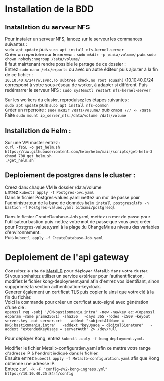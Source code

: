 # Installation de la BDD  

## Installation du serveur NFS  
Pour installer un serveur NFS, lancez sur le serveur les commandes suivantes :  
`sudo apt update` puis `sudo apt install nfs-kernel-server`  
Créer un répertoire sur le serveur : `sudo mkdir -p /data/volume/` puis `sudo chown nobody:nogroup /data/volume/`  
Il faut maintenant rendre possible le partage de ce dossier :  
Entrez `sudo nano /etc/exports` ou avec un autre éditeur puis ajouter à la fin de ce fichier :  
`10.10.40.0/24(rw,sync,no_subtree_check,no_root_squash)` (10.10.40.0/24 correspond à votre sous-réseau de worker, à adapter si différent) 
Puis redémarrer le serveur NFS : `sudo systemctl restart nfs-kernel-server`  
  
Sur les workers du cluster, reproduisez les étapes suivantes :  
`sudo apt update` puis `sudo apt install nfs-common`  
Créer un répertoire : `sudo mkdir /data/volume/` puis `chmod 777 -R /data`  
Faite `sudo mount ip_server_nfs:/data/volume /data/volume`  



## Installation de Helm :  
Sur une VM master entrez :  
`curl -fsSL -o get_helm.sh https://raw.githubusercontent.com/helm/helm/main/scripts/get-helm-3`  
`chmod 700 get_helm.sh`  
`./get_helm.sh`  
## Deploiement de postgres dans le cluster  :  
Creez dans chaque VM le dossier /data/volume  
Entrez `kubectl apply -f Postgres-pvc.yaml`  
Dans le fichier Postgres-values.yaml mettez un mot de passe pour l'administrateur de la base de données
`helm install postgresqlnfs -n bastion -f Postgres-values.yaml bitnami/postgresql`  

Dans le fichier CreateDatabase-Job.yaml, mettez un mot de passe pour l'utilisateur bastion puis mettez votre mot de passe que vous avez créer pour Postgres-values.yaml à la plage du ChangeMe au niveau des variables d'environnement.  
Puis `kubectl apply -f CreateDatabase-Job.yaml`  
  
# Deploiement de l'api gateway  
Consultez le site de [MetalLB](https://metallb.universe.tf/installation/) pour déployer MetalLb dans votre
cluster.  
Si vous souhaitez utiliser un service extérieur pour l'authentification, modifiez le fichier kong-deployment.yaml afin d'entrez vos identifiant, sinon suppprimez la section authentication-keycloak.  
Generer également un certificat TLS puis copier le ainsi que votre clé à la fin du fichier.  
Voici la commande pour créer un certificat auto-signé avec génération d'une clé :  
`openssl req -subj '/CN=bastionmania.intra' -new -newkey ec:<(openssl ecparam -name prime256v1) -sha256   -days 365 -nodes -x509 -keyout server.key -out server.crt   -addext "subjectAltName = DNS:bastionmania.intra"   -addext "keyUsage = digitalSignature"   -addext "extendedKeyUsage = serverAuth" 2> /dev/null`

Pour déployer Kong, entrez `kubectl apply -f kong-deployment.yaml`.  
  
Modifier le fichier Metallb-configuration.yaml afin de mettre votre range d'adresse IP à l'endroit indiqué dans le fichier.  
Ensuite entrez `kubectl apply -f Metallb-configuration.yaml` afin que Kong obtienne une adresse IP.  
Entrez `curl -k -F "config=@v2-kong-ingress.yml" https://10.10.40.25:8444/config`  
